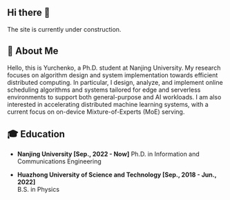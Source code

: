## Hi there 👋

The site is currently under construction.

## 🦖 About Me

Hello, this is Yurchenko, a Ph.D. student at Nanjing University.
My research focuses on algorithm design and system implementation towards efficient distributed computing. In particular, I design, analyze, and implement online scheduling algorithms and systems tailored for edge and serverless environments to support both general-purpose and AI workloads. I am also interested in accelerating distributed machine learning systems, with a current focus on on-device Mixture-of-Experts (MoE) serving.

## 🎓 Education

- **Nanjing University [Sep., 2022 - Now]**
  Ph.D. in Information and Communications Engineering

- **Huazhong University of Science and Technology [Sep., 2018 - Jun., 2022]**  
  B.S. in Physics 
  
<!--
**npnothard/npnothard** is a ✨ _special_ ✨ repository because its `README.md` (this file) appears on your GitHub profile.

Here are some ideas to get you started:

- 🔭 I’m currently working on ...
- 🌱 I’m currently learning ...
- 👯 I’m looking to collaborate on ...
- 🤔 I’m looking for help with ...
- 💬 Ask me about ...
- 📫 How to reach me: ...
- 😄 Pronouns: ...
- ⚡ Fun fact: ...
-->
